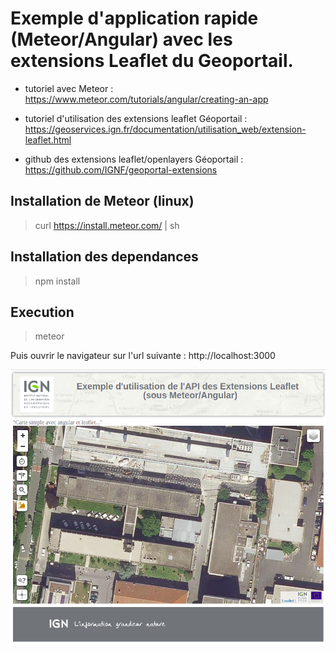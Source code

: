 # Exemple d'application rapide (Meteor/Angular) avec les extensions Leaflet du Geoportail.

- tutoriel avec Meteor : 
https://www.meteor.com/tutorials/angular/creating-an-app

- tutoriel d'utilisation des extensions leaflet Géoportail :
https://geoservices.ign.fr/documentation/utilisation_web/extension-leaflet.html

- github des extensions leaflet/openlayers Géoportail :
https://github.com/IGNF/geoportal-extensions

## Installation de Meteor (linux)

> curl https://install.meteor.com/ | sh

## Installation des dependances

> npm install

## Execution

> meteor

Puis ouvrir le navigateur sur l'url suivante : http://localhost:3000 

![Exemple Image](exemple.png)